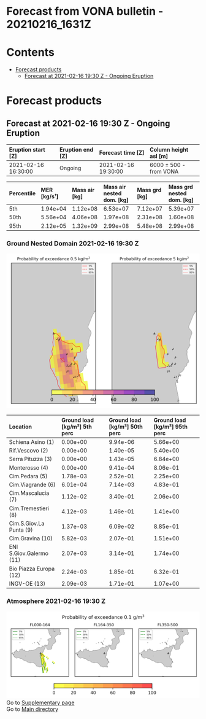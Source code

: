 
Forecast from VONA bulletin - 20210216_1631Z
============================================

Contents
========

* [Forecast products](#forecast-products)
	* [Forecast at 2021-02-16 19:30 Z - Ongoing Eruption](#forecast-at-2021-02-16-1930-z---ongoing-eruption)

# Forecast products

## Forecast at 2021-02-16 19:30 Z - Ongoing Eruption
  

|Eruption start [Z]|Eruption end [Z]|Forecast time [Z]|Column height asl [m]|
| :--- | :--- | :--- | :--- |
|2021-02-16 16:30:00|Ongoing|2021-02-16 19:30:00|6000 ± 500 - from VONA|
  
  

|Percentile|MER [kg/s¹]|Mass air [kg]|Mass air nested dom. [kg]|Mass grd [kg]|Mass grd nested dom. [kg]|
| :--- | :--- | :--- | :--- | :--- | :--- |
|5th|1.94e+04|1.12e+08|6.53e+07|7.12e+07|5.39e+07|
|50th|5.56e+04|4.06e+08|1.97e+08|2.31e+08|1.60e+08|
|95th|2.12e+05|1.32e+09|2.99e+08|5.48e+08|2.99e+08|
  

### Ground Nested Domain 2021-02-16 19:30 Z
  
![](./figures/probability_grd_2021_02_16_1930_scenario_1_1.png)  
  
  
  
  
  
  
  
  
  
  
  
  

|Location|Ground load [kg/m²] 5th perc|Ground load [kg/m²] 50th perc|Ground load [kg/m²] 95th perc|
| :--- | :--- | :--- | :--- |
|Schiena Asino (1)|0.00e+00|9.94e-06|5.66e+00|
|Rif.Vescovo (2)|0.00e+00|1.40e-05|5.40e+00|
|Serra Pituzza (3)|0.00e+00|1.43e-05|6.84e+00|
|Monterosso (4)|0.00e+00|9.41e-04|8.06e-01|
|Cim.Pedara (5)|1.78e-03|2.52e-01|2.25e+00|
|Cim.Viagrande (6)|6.01e-04|7.14e-03|4.83e-01|
|Cim.Mascalucia (7)|1.12e-02|3.40e-01|2.06e+00|
|Cim.Tremestieri (8)|4.12e-03|1.46e-01|1.41e+00|
|Cim.S.Giov.La Punta (9)|1.37e-03|6.09e-02|8.85e-01|
|Cim.Gravina (10)|5.82e-03|2.07e-01|1.51e+00|
|ENI S.Giov.Galermo (11)|2.07e-03|3.14e-01|1.74e+00|
|Bio Piazza Europa (12)|2.24e-03|1.85e-01|6.32e-01|
|INGV-OE (13)|2.09e-03|1.71e-01|1.07e+00|
  

### Atmosphere 2021-02-16 19:30 Z
  
![](./figures/probability_air_2021_02_16_1930_scenario_2_conclev_1_1.png)  
Go to [Supplementary page](Supplementary_page.md)  
Go to [Main directory](https://github.com/federicapardini/Real_time_ash_forecast)
